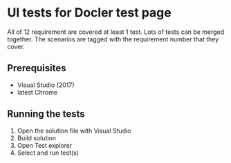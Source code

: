 # UI tests for Docler test page
All of 12 requirement are covered at least 1 test. Lots of tests can be merged together.
The scenarios are tagged with the requirement number that they cover.

## Prerequisites
- Visual Studio (2017)
- latest Chrome

## Running the tests
1) Open the solution file with Visual Studio
2) Build solution
3) Open Test explorer
4) Select and run test(s)
